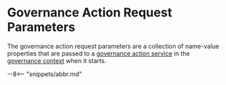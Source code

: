 <!-- SPDX-License-Identifier: CC-BY-4.0 -->
<!-- Copyright Contributors to the ODPi Egeria project. -->


# Governance Action Request Parameters

The governance action request parameters are a collection of name-value properties that are passed to
a [governance action service](governance-action-service.md) in the [governance context](governance-context.md)
when it starts. 

--8<-- "snippets/abbr.md"